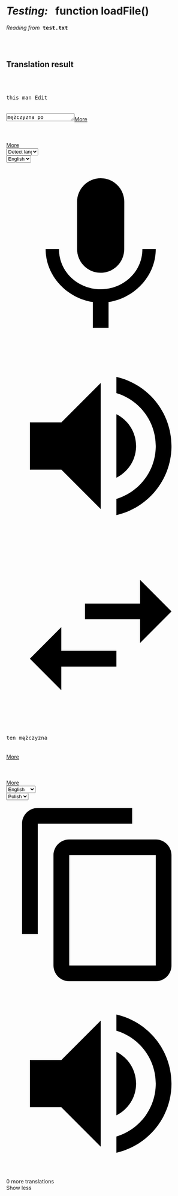 <h1><i>Testing:</i> &nbsp;  function loadFile()</h1>
<p><i>Reading from&nbsp;</i> <tt><b>test.txt</b></tt></p>
<div id="demo">&nbsp;</div>
<div id="demo1">&nbsp;</div>

<script>

// Synchronously read a text file from the web server with Ajax
//
// The filePath is relative to the web page folder.
// Example:   myStuff = loadFile("Chuuk_data.txt");
//
// You can also pass a full URL, like http://sealevel.info/Chuuk1_data.json, but there
// might be Access-Control-Allow-Origin issues. I found it works okay in Firefox, Edge,
// or Opera, and works in IE 11 if the server is configured properly, but in Chrome it only
// works if the domains exactly match (and note that "xyz.com" & "www.xyz.com" don't match).
// Otherwise Chrome reports an error:
//
//   No 'Access-Control-Allow-Origin' header is present on the requested resource. Origin 'http://sealevel.info' is therefore not allowed access.
//
// That happens even when "Access-Control-Allow-Origin *" is configured in .htaccess,
// and even though I verified the headers returned (you can use a header-checker site like
// http://www.webconfs.com/http-header-check.php to check it). I think it's a Chrome bug.

function loadFile(filePath) {
  var result = null;
  var xmlhttp = new XMLHttpRequest();
  xmlhttp.open("GET", filePath, false);
  xmlhttp.send();
  if (xmlhttp.status==200) {
    result = xmlhttp.responseText;
  }    
  return result;
}

var myStuff = loadFile("test.txt");
document.getElementById("demo").innerHTML = myStuff; 


document.getElementById("demo1").innerHTML = myLine; 

</script>


<div class="vk_c tw-reflow" data-cp="1" data-exp="1" data-nnttsvi="1" data-nttsd="1" data-rf="1" data-sm="1" data-uilc="en" data-ulf="1" id="tw-container"><h2 class="bNg8Rb">Translation result</h2><div id="uid_0" jsl="$t t-ORWJ5-27JLU;$x 0;" class="r-icHwpyYfRuhk xpdbox xpdclose"><div class="vk_bk r-i1KDSXhRPxX8" jsl="$t t-e9yWe0OvUUU;$x 0;"><div id="tw-ob"><div id="tw-source"><div class="gsrt tw-ta-container tw-nfl" id="tw-source-text-container" jsaction="tob.e"><div class="tw-source-filler" style="height: 36px;"></div><pre class="tw-data-text tw-ta tw-text-medium" data-placeholder="Enter text" id="tw-source-text" style="text-align: left; height: 36px;" data-fulltext="" dir="ltr"><span lang="en">this man</span> <span class="tw-text-edit-btn vk_gy" id="tw-pnc" data-ved="2ahUKEwiDvcugo9TeAhUGWywKHdK1BRcQiTUwAHoECAYQAg">Edit</span></pre><textarea class="tw-data-text tw-ta tw-text-medium" rows="1" style="position:absolute;visibility:hidden" lang="en"></textarea><textarea class="tw-ta tw-text-medium" id="tw-source-text-ta" autocapitalize="off" autocomplete="off" autocorrect="off" rows="1" spellcheck="false" jsaction="focus:tob.pon;blur:tob.pof;tob.poc" lang="en" dir="ltr">mężczyzna po</textarea><a class="tw-text-more" href="#" data-type="source" id="tw-source-text-more" jsaction="tob.fs" data-ved="2ahUKEwiDvcugo9TeAhUGWywKHdK1BRcQ1jUwAHoECAYQAw" style="right: 0px;">More</a></div><div class="vk_dgy gsrt tw-ta-container tw-nfl" id="tw-source-rmn-container"><pre class="tw-data-placeholder tw-ta tw-text-small" data-placeholder="" id="tw-source-rmn" style="text-align: left; height: 24px;" data-fulltext="" dir="ltr"><span></span></pre><pre class="vk_bk tw-ta tw-text-small" style="position:absolute;visibility:hidden"></pre><a class="tw-text-more" href="#" data-type="romanization" id="tw-source-rmn-more" jsaction="tob.fs" data-ved="2ahUKEwiDvcugo9TeAhUGWywKHdK1BRcQ1jUwAHoECAYQBA" style="right: 0px;">More</a></div><div id="u4EBdf" class="tw-lang-selector-wrapper" style="width: 65px;"><select class="tw-lang-selector Uekwlc" data-dslc="pl" data-dsln="Polish" data-uiln="English" data-url="/setprefs?sig=0_hnZsJcXq6MPgZjAs2VO7kGiP4z0%3D&amp;prev=https://www.google.co.uk/search?ei%3Db0nsW9-FBIn8swHRi5v4Cw%26q%3Dm%25C4%2599%25C5%25BCczyzna%2Bpo%2Bangielsku%2Btranslate%26oq%3Dm%25C4%2599%25C5%25BCczyzna%2Bpo%2Bangielsku%2Btranslate%26gs_l%3Dpsy-ab.3..33i22i29i30k1l4.6315.8565.0.8710.10.10.0.0.0.0.154.796.0j6.6.0....0...1.1.64.psy-ab..4.6.795...0i19k1j0i22i30i19k1j0i22i30k1.0.3Qctg4DrdwA" id="tw-sl" data-dlm="Detect language" jsaction="change:tob.lc" data-ved="2ahUKEwiDvcugo9TeAhUGWywKHdK1BRcQ8TQwAHoECAYQBQ" style="width: 85px;"><option value="---" disabled="">---------------</option><option selected="1" value="auto" id="tw-dslo">Detect language</option><option value="af">Afrikaans</option><option value="sq">Albanian</option><option value="am">Amharic</option><option value="ar">Arabic</option><option value="hy">Armenian</option><option value="az">Azerbaijani</option><option value="bn">Bangla</option><option value="eu">Basque</option><option value="be">Belarusian</option><option value="bs">Bosnian</option><option value="bg">Bulgarian</option><option value="my">Burmese</option><option value="ca">Catalan</option><option value="ceb">Cebuano</option><option value="zh-CN">Chinese (Simplified)</option><option value="zh-TW">Chinese (Traditional)</option><option value="co">Corsican</option><option value="hr">Croatian</option><option value="cs">Czech</option><option value="da">Danish</option><option value="nl">Dutch</option><option value="en">English</option><option value="eo">Esperanto</option><option value="et">Estonian</option><option value="tl">Filipino</option><option value="fi">Finnish</option><option value="fr">French</option><option value="gl">Galician</option><option value="ka">Georgian</option><option value="de">German</option><option value="el">Greek</option><option value="gu">Gujarati</option><option value="ht">Haitian Creole</option><option value="ha">Hausa</option><option value="haw">Hawaiian</option><option value="iw">Hebrew</option><option value="hi">Hindi</option><option value="hmn">Hmong</option><option value="hu">Hungarian</option><option value="is">Icelandic</option><option value="ig">Igbo</option><option value="id">Indonesian</option><option value="ga">Irish</option><option value="it">Italian</option><option value="ja">Japanese</option><option value="jv">Javanese</option><option value="kn">Kannada</option><option value="kk">Kazakh</option><option value="km">Khmer</option><option value="ko">Korean</option><option value="ku">Kurdish</option><option value="ky">Kyrgyz</option><option value="lo">Lao</option><option value="la">Latin</option><option value="lv">Latvian</option><option value="lt">Lithuanian</option><option value="lb">Luxembourgish</option><option value="mk">Macedonian</option><option value="mg">Malagasy</option><option value="ms">Malay</option><option value="ml">Malayalam</option><option value="mt">Maltese</option><option value="mi">Maori</option><option value="mr">Marathi</option><option value="mn">Mongolian</option><option value="ne">Nepali</option><option value="no">Norwegian</option><option value="ny">Nyanja</option><option value="ps">Pashto</option><option value="fa">Persian</option><option value="pl">Polish</option><option value="pt">Portuguese</option><option value="pa">Punjabi</option><option value="ro">Romanian</option><option value="ru">Russian</option><option value="sm">Samoan</option><option value="gd">Scottish Gaelic</option><option value="sr">Serbian</option><option value="sn">Shona</option><option value="sd">Sindhi</option><option value="si">Sinhala</option><option value="sk">Slovak</option><option value="sl">Slovenian</option><option value="so">Somali</option><option value="st">Southern Sotho</option><option value="es">Spanish</option><option value="su">Sundanese</option><option value="sw">Swahili</option><option value="sv">Swedish</option><option value="tg">Tajik</option><option value="ta">Tamil</option><option value="te">Telugu</option><option value="th">Thai</option><option value="tr">Turkish</option><option value="uk">Ukrainian</option><option value="ur">Urdu</option><option value="uz">Uzbek</option><option value="vi">Vietnamese</option><option value="cy">Welsh</option><option value="fy">Western Frisian</option><option value="xh">Xhosa</option><option value="yi">Yiddish</option><option value="yo">Yoruba</option><option value="zu">Zulu</option></select><select class="tw-lang-selector Uekwlc vk_dgy tw-dl"><option>English</option></select></div><div class="tw-menu" id="tw-smenu"><span class="tw-menu-btn" style="" id="tw-mic" role="button" tabindex="0" jsaction="tob.mic" data-ved="2ahUKEwiDvcugo9TeAhUGWywKHdK1BRcQ7zQwAHoECAYQBg"><span class="tw-menu-btn-image"></span><span class="tw-mic-border Hnn8f"></span><span class="dLOSA tw-mic-border Hnn8f"></span><span class="tw-menu-btn-image CFq0kc Hnn8f z1asCe JXrXlb" title="Translate by voice"><svg focusable="false" xmlns="http://www.w3.org/2000/svg" viewBox="0 0 24 24"><path d="M12 14c1.66 0 2.99-1.34 2.99-3L15 5c0-1.66-1.34-3-3-3S9 3.34 9 5v6c0 1.66 1.34 3 3 3zm5.3-3c0 3-2.54 5.1-5.3 5.1S6.7 14 6.7 11H5c0 3.41 2.72 6.23 6 6.72V21h2v-3.28c3.28-.48 6-3.3 6-6.72h-1.7z"></path></svg></span></span><span class="tw-menu-btn tw-spkr-off" style="" id="tw-src-spkr-button" jsaction="tob.ssp" role="button" tabindex="0" data-ved="2ahUKEwiDvcugo9TeAhUGWywKHdK1BRcQv7cBMAB6BAgGEAc"><span class="tw-menu-btn-image z1asCe JKu1je" title="Listen"><svg focusable="false" xmlns="http://www.w3.org/2000/svg" viewBox="0 0 24 24"><path d="M3 9v6h4l5 5V4L7 9H3zm13.5 3c0-1.77-1.02-3.29-2.5-4.03v8.05c1.48-.73 2.5-2.25 2.5-4.02zM14 3.23v2.06c2.89.86 5 3.54 5 6.71s-2.11 5.85-5 6.71v2.06c4.01-.91 7-4.49 7-8.77s-2.99-7.86-7-8.77z"></path></svg></span><audio id="tw-src-spkr"></audio></span><span class="tw-menu-btn" id="tw-swap" role="button" tabindex="0" jsaction="tob.sw" data-ved="2ahUKEwiDvcugo9TeAhUGWywKHdK1BRcQ8zQwAHoECAYQCA"><span class="tw-menu-btn-image xRTQdf z1asCe lA8Tgb" title="Swap languages"><svg focusable="false" xmlns="http://www.w3.org/2000/svg" viewBox="0 0 24 24"><path d="M6.99 11L3 15l3.99 4v-3H14v-2H6.99v-3zM21 9l-3.99-4v3H10v2h7.01v3L21 9z"></path></svg></span></span></div><div class="tw-data-text Uekwlc" id="tw-lang-source-suggestion" style="display:none"><span class="vk_rd">Translate from <a href="#" data-val="en" id="tw-lsst" jsaction="tob.lcfs" data-ved="2ahUKEwiDvcugo9TeAhUGWywKHdK1BRcQ7DgwAHoECAYQCQ">English</a></span></div><div class="tw-data-text hoESmc" id="tw-spelling-correction" style="display:none"><span>Showing translation for <a href="#" id="tw-spcr" jsaction="tob.spcr" data-ved="2ahUKEwiDvcugo9TeAhUGWywKHdK1BRcQo_QBMAB6BAgGEAo"></a></span><div class="E77b9c">Translate instead <a href="#" id="tw-nosp" jsaction="tob.nosp" data-ved="2ahUKEwiDvcugo9TeAhUGWywKHdK1BRcQpPQBMAB6BAgGEAs">this man</a></div></div><div class="tw-data-text Uekwlc jFRKv" id="tw-spelling-suggestion" style="display:none"><span>Did you mean <a href="#" id="tw-spss" jsaction="tob.spcr" data-ved="2ahUKEwiDvcugo9TeAhUGWywKHdK1BRcQ7fQBMAB6BAgGEAw"></a>?</span></div></div><div class="tw-swapa"><div class="DHcWmd"></div></div><div class="oSioSc"><div id="tw-target"><div class="gsrt tw-ta-container tw-nfl" id="tw-target-text-container"><pre class="tw-data-text tw-ta tw-text-medium" data-placeholder="Translation" id="tw-target-text" style="text-align: left; height: 36px;" data-fulltext="" dir="ltr"><span lang="pl">ten mężczyzna</span></pre><pre class="tw-data-text tw-ta tw-text-medium" style="position:absolute;visibility:hidden" lang="pl">ten mężczyzna</pre><a class="tw-text-more" href="#" data-type="target" id="tw-target-text-more" jsaction="tob.fs" data-ved="2ahUKEwiDvcugo9TeAhUGWywKHdK1BRcQ1jUwAHoECAYQDQ" style="right: 0px;">More</a></div><div class="vk_dgy gsrt tw-ta-container tw-nfl" id="tw-target-rmn-container"><pre class="tw-data-placeholder tw-ta tw-text-small" data-placeholder="" id="tw-target-rmn" style="text-align: left; height: 24px;" data-fulltext="" dir="ltr"><span></span></pre><pre class="vk_bk tw-ta tw-text-small" style="position:absolute;visibility:hidden"></pre><a class="tw-text-more" href="#" data-type="romanization" id="tw-target-rmn-more" jsaction="tob.fs" data-ved="2ahUKEwiDvcugo9TeAhUGWywKHdK1BRcQ1jUwAHoECAYQDg" style="right: 0px;">More</a></div><div id="cNCdzc" class="tw-lang-selector-wrapper" style="width: 58px;"><select class="tw-lang-selector Uekwlc" data-url="/setprefs?sig=0_hnZsJcXq6MPgZjAs2VO7kGiP4z0%3D&amp;prev=https://www.google.co.uk/search?ei%3Db0nsW9-FBIn8swHRi5v4Cw%26q%3Dm%25C4%2599%25C5%25BCczyzna%2Bpo%2Bangielsku%2Btranslate%26oq%3Dm%25C4%2599%25C5%25BCczyzna%2Bpo%2Bangielsku%2Btranslate%26gs_l%3Dpsy-ab.3..33i22i29i30k1l4.6315.8565.0.8710.10.10.0.0.0.0.154.796.0j6.6.0....0...1.1.64.psy-ab..4.6.795...0i19k1j0i22i30i19k1j0i22i30k1.0.3Qctg4DrdwA" id="tw-tl" data-dlm="Detect language" jsaction="change:tob.lc" data-ved="2ahUKEwiDvcugo9TeAhUGWywKHdK1BRcQ8jQwAHoECAYQDw" style="width: 78px;"><option value="---" disabled="">---------------</option><option value="af">Afrikaans</option><option value="sq">Albanian</option><option value="am">Amharic</option><option value="ar">Arabic</option><option value="hy">Armenian</option><option value="az">Azerbaijani</option><option value="bn">Bangla</option><option value="eu">Basque</option><option value="be">Belarusian</option><option value="bs">Bosnian</option><option value="bg">Bulgarian</option><option value="my">Burmese</option><option value="ca">Catalan</option><option value="ceb">Cebuano</option><option value="zh-CN">Chinese (Simplified)</option><option value="zh-TW">Chinese (Traditional)</option><option value="co">Corsican</option><option value="hr">Croatian</option><option value="cs">Czech</option><option value="da">Danish</option><option value="nl">Dutch</option><option selected="1" value="en">English</option><option value="eo">Esperanto</option><option value="et">Estonian</option><option value="tl">Filipino</option><option value="fi">Finnish</option><option value="fr">French</option><option value="gl">Galician</option><option value="ka">Georgian</option><option value="de">German</option><option value="el">Greek</option><option value="gu">Gujarati</option><option value="ht">Haitian Creole</option><option value="ha">Hausa</option><option value="haw">Hawaiian</option><option value="iw">Hebrew</option><option value="hi">Hindi</option><option value="hmn">Hmong</option><option value="hu">Hungarian</option><option value="is">Icelandic</option><option value="ig">Igbo</option><option value="id">Indonesian</option><option value="ga">Irish</option><option value="it">Italian</option><option value="ja">Japanese</option><option value="jv">Javanese</option><option value="kn">Kannada</option><option value="kk">Kazakh</option><option value="km">Khmer</option><option value="ko">Korean</option><option value="ku">Kurdish</option><option value="ky">Kyrgyz</option><option value="lo">Lao</option><option value="la">Latin</option><option value="lv">Latvian</option><option value="lt">Lithuanian</option><option value="lb">Luxembourgish</option><option value="mk">Macedonian</option><option value="mg">Malagasy</option><option value="ms">Malay</option><option value="ml">Malayalam</option><option value="mt">Maltese</option><option value="mi">Maori</option><option value="mr">Marathi</option><option value="mn">Mongolian</option><option value="ne">Nepali</option><option value="no">Norwegian</option><option value="ny">Nyanja</option><option value="ps">Pashto</option><option value="fa">Persian</option><option value="pl">Polish</option><option value="pt">Portuguese</option><option value="pa">Punjabi</option><option value="ro">Romanian</option><option value="ru">Russian</option><option value="sm">Samoan</option><option value="gd">Scottish Gaelic</option><option value="sr">Serbian</option><option value="sn">Shona</option><option value="sd">Sindhi</option><option value="si">Sinhala</option><option value="sk">Slovak</option><option value="sl">Slovenian</option><option value="so">Somali</option><option value="st">Southern Sotho</option><option value="es">Spanish</option><option value="su">Sundanese</option><option value="sw">Swahili</option><option value="sv">Swedish</option><option value="tg">Tajik</option><option value="ta">Tamil</option><option value="te">Telugu</option><option value="th">Thai</option><option value="tr">Turkish</option><option value="uk">Ukrainian</option><option value="ur">Urdu</option><option value="uz">Uzbek</option><option value="vi">Vietnamese</option><option value="cy">Welsh</option><option value="fy">Western Frisian</option><option value="xh">Xhosa</option><option value="yi">Yiddish</option><option value="yo">Yoruba</option><option value="zu">Zulu</option></select><select class="tw-lang-selector Uekwlc vk_dgy tw-dl"><option>Polish</option></select></div><div class="tw-menu" id="tw-tmenu"><span class="tw-menu-btn" id="tw-cpy-btn" title="Copy" role="button" tabindex="0" jsaction="tob.cp" data-ved="2ahUKEwiDvcugo9TeAhUGWywKHdK1BRcQ69UBMAB6BAgGEBA" style=""><span class="tw-menu-btn-image z1asCe wm4nBd"><svg focusable="false" xmlns="http://www.w3.org/2000/svg" viewBox="0 0 24 24"><path d="M16 1H4c-1.1 0-2 .9-2 2v14h2V3h12V1zm3 4H8c-1.1 0-2 .9-2 2v14c0 1.1.9 2 2 2h11c1.1 0 2-.9 2-2V7c0-1.1-.9-2-2-2zm0 16H8V7h11v14z"></path></svg></span></span><g-info-bubble class="i1KDSXhRPxX8-TZKOzSmT-Q4 r-inA59vgA34XQ" jsl="$t t-qMZblZYyMGU;$x 0;"><div class="Xy35sb inA59vgA34XQ-rPzMGGsonko" style="top: 50px; transform: translate3d(0px, 15px, 0px); opacity: 0.001; display: none;"><div>Translation copied</div><div class="yieLWc" style="left:9px;right:"><div class="PiP5T" style="left:9px;right:"></div></div></div></g-info-bubble><span class="tw-menu-btn tw-spkr-off" style="" id="tw-spkr-button" jsaction="tob.tsp" role="button" tabindex="0" data-ved="2ahUKEwiDvcugo9TeAhUGWywKHdK1BRcQ8DQwAHoECAYQEQ"><span class="tw-menu-btn-image z1asCe JKu1je" title="Listen"><svg focusable="false" xmlns="http://www.w3.org/2000/svg" viewBox="0 0 24 24"><path d="M3 9v6h4l5 5V4L7 9H3zm13.5 3c0-1.77-1.02-3.29-2.5-4.03v8.05c1.48-.73 2.5-2.25 2.5-4.02zM14 3.23v2.06c2.89.86 5 3.54 5 6.71s-2.11 5.85-5 6.71v2.06c4.01-.91 7-4.49 7-8.77s-2.99-7.86-7-8.77z"></path></svg></span><audio id="tw-spkr"></audio></span></div></div><div class="pVFdhc" id="sfq8Vc"></div><div class="Uekwlc xpdxpnd" id="tw-bilingual" data-cact="tob.ref" data-mh="-1" aria-hidden="true"></div></div></div></div><div style="clear: both;" aria-controls="uid_0" aria-expanded="false" class="iXqz2e aI3msd xpdarr pSO8Ic vk_arc" data-fbevent="fastbutton" jsaction="kx.t; fastbutton: kx.t" role="button" tabindex="0" data-ved="2ahUKEwiDvcugo9TeAhUGWywKHdK1BRcQmDMwAHoECAYQEg"><div class="vk_ard"></div><div class="ellip jTi7hd exp-txt-c xcas">0 more translations</div><div class="ellip trCEk exp-txt-c xcae">Show less</div></div></div><script nonce="Hqwf8sj03iPx/oSAZzrJgQ==">(function(){var id='uid_0';var elem = document.getElementById(id);if (elem.querySelector('.xpdxpnd:not(.xpdnoxpnd):not(.xpdnoarr)')){elem.querySelector('.xpdarr').style.display = '';}else {elem.setAttribute('data-nlvc',1);}
})();</script></div>

